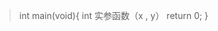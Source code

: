 


>int main(void){
int 实参函数（x , y）
return 0;
}

<!--stackedit_data:
eyJoaXN0b3J5IjpbLTE0MTg3NjMwMThdfQ==
-->